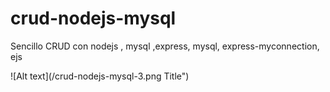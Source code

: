 # crud-nodejs-mysql
Sencillo CRUD con nodejs , mysql  ,express, mysql, express-myconnection, ejs


![Alt text](/crud-nodejs-mysql-3.png Title") 
